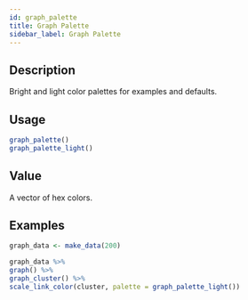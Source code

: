 ```yaml
---
id: graph_palette
title: Graph Palette
sidebar_label: Graph Palette
---
```


## Description

Bright and light color palettes for examples and defaults.


## Usage

```r
graph_palette()
graph_palette_light()
```


## Value

A vector of hex colors.


## Examples

```r
graph_data <- make_data(200)

graph_data %>%
graph() %>%
graph_cluster() %>%
scale_link_color(cluster, palette = graph_palette_light())
```


